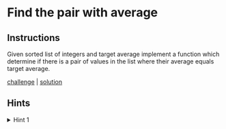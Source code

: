 # Find the pair with average

## Instructions

Given sorted list of integers and target average implement a function which determine if there is a pair of values in
the list where their average equals target average.

[challenge](solution_test.go) | [solution](solution.go)

## Hints

<details>
<summary>Hint 1</summary>
Use double pointer
</details>